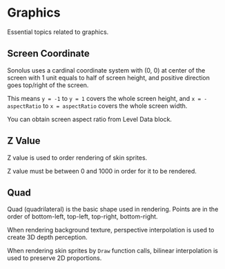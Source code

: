 # Graphics

Essential topics related to graphics.

## Screen Coordinate

Sonolus uses a cardinal coordinate system with (0, 0) at center of the screen with 1 unit equals to half of screen height, and positive direction goes top/right of the screen.

This means `y = -1` to `y = 1` covers the whole screen height, and `x = -aspectRatio` to `x = aspectRatio` covers the whole screen width.

You can obtain screen aspect ratio from Level Data block.

## Z Value

Z value is used to order rendering of skin sprites.

Z value must be between 0 and 1000 in order for it to be rendered.

## Quad

Quad (quadrilateral) is the basic shape used in rendering. Points are in the order of bottom-left, top-left, top-right, bottom-right.

When rendering background texture, perspective interpolation is used to create 3D depth perception.

When rendering skin sprites by `Draw` function calls, bilinear interpolation is used to preserve 2D proportions.
